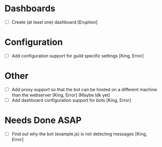 # Dashboards
- [ ] Create (at least one) dashboard [Eruption]

# Configuration
- [ ] Add configuration support for guild specific settings [King, Error]

# Other
- [ ] Add proxy support so that the bot can be hosted on a different machine than the webserver [King, Error] (Maybe Idk yet)
- [ ] Add dashboard configuration support for bots [King, Error]

# Needs Done ASAP
- [ ] Find out why the bot (example.js) is not detecting messages [King, Error]